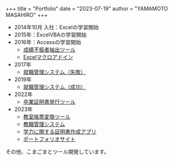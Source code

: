 +++
title = "Portfolio"
date = "2023-07-19"
author = "YAMAMOTO MASAHIRO"
+++
- 2014年10月 入社：Excelの学習開始
- 2015年：ExcelVBAの学習開始
- 2016年：Accessの学習開始
  - [成績不振者抽出ツール](posts\bad_score_checker)
  - [Excelマクロアドイン](posts\macro_addin_list)
- 2017年
  - [就職管理システム（失敗）](posts\recruit_manager)
- 2019年
  - [就職管理システム（成功）](posts\recruit_manager)
- 2022年
  - [卒業証明書発行ツール](posts\certificate_issuance_tool)
- 2023年
  - [教室帳票変換ツール](posts\room_schedule)
  - [教職管理システム](posts\teacher_course_manager)
  - [学力に関する証明書作成アプリ](posts\teacher_ability)
  - [ポートフォリオサイト](posts\hugo)

その他、こまごまとツール開発しています。
